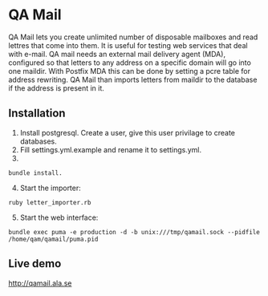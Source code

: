 QA Mail
=============
QA Mail lets you create unlimited number of disposable mailboxes and read lettres that come into them. It is useful for testing web services that deal with e-mail.
QA mail needs an external mail delivery agent (MDA), configured so that letters to any address on a specific domain will go into one maildir. With Postfix MDA this can be done by setting a pcre table for address rewriting. QA Mail than imports letters from maildir to the database if the address is present in it.

Installation
------------
1. Install postgresql. Create a user, give this user privilage to create databases.
2. Fill settings.yml.example and rename it to settings.yml.
3. 
```
bundle install.
```
4. Start the importer:
```
ruby letter_importer.rb
```
5. Start the web interface:
```
bundle exec puma -e production -d -b unix:///tmp/qamail.sock --pidfile /home/qam/qamail/puma.pid
```

Live demo
------------

http://qamail.ala.se

